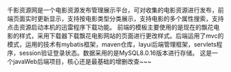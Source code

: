 千影资源网是一个电影资源发布管理展示平台，可对收集的电影资源进行发布，前端页面实时更新显示，支持按电影类型分类展示，支持电影的多个属性搜索，支持点击资源启动本机的迅雷程序下载功能。
前端的模板主要使用的是现在的飘花电影的样式，采用下载器下载飘花电影网站的页面进行更改样式。后端运用了mvc的模式，运用的技术有mybatis框架，maven仓库，layui后端管理框架，servlets程序，session验证登录状态。数据采用的是MySQL8.0.16版本进行存储。
这是一个javaWeb后端项目，核心还是最基础的增删改查~~~
